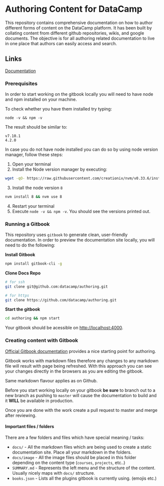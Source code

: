 # Authoring Content for DataCamp

This repository contains comprehensive documentation on how to author different forms of content on the DataCamp platform. It has been built by collating content from different github repositories, wikis, and google documents. The objective is for all authoring related documentation to live in one place that authors can easily access and search.

## Links
[Documentation](https://teach-documentation.herokuapp.com)

### Prerequisites

In order to start working on the gitbook locally you will need to have node and npm installed on your machine.

To check whether you have them installed try typing:
```shell
node -v && npm -v
```

The result should be similar to:
```shell
v7.10.1
4.2.0
```

In case you do not have node installed you can do so by using node version manager, follow these steps:

1. Open your terminal
2. Install the Node version manager by executing:
```sh
wget -qO- https://raw.githubusercontent.com/creationix/nvm/v0.33.6/install.sh | bash
```
3. Install the node version `8`
```sh
nvm install 8 && nvm use 8
```
4. Restart your terminal
5. Execute `node -v && npm -v`. You should see the versions printed out.

### Running a Gitbook

This repository uses `gitbook` to generate clean, user-friendly documentation. In order to preview the documentation site locally, you will need to do the following:

__Install Gitbook__

```sh
npm install gitbook-cli -g
```

__Clone Docs Repo__

```sh
# for ssh
git clone git@github.com:datacamp/authoring.git

# for https
git clone https://github.com/datacamp/authoring.git
```

__Start the gitbook__

```sh
cd authoring && npm start
```

Your gitbook should be acessible on [http://localhost:4000](http://localhost:4000).

### Creating content with Gitbook

[Official Gitbook documentation](https://toolchain.gitbook.com/structure.html) provides a nice starting point for authoring.

Gitbook works with markdown files therefore any changes to any markdown file will result with page being refreshed. With this approach you can see your changes directly in the browsers as you are editing the gitbook.

Same markdown flavour applies as on Github.

Before you start working locally on your gitbook **be sure** to branch out to a new branch as pushing to `master` will cause the documentation to build and it **WILL** be available in production.

Once you are done with the work create a pull request to master and merge after reviewing.

#### Important files / folders
There are a few folders and files which have special meaning / tasks:

- `docs/` - All the markdown files which are being used to create a static documentation site. Place all your markdown in the folders.
- `docs/image` - All the image files should be placed in this folder depending on the content type (`courses`, `projects`, etc..)
- `SUMMARY.md` - Represents the left menu and the structure of the content. Usually nicely maps with `docs/` structure.
- `books.json` - Lists all the plugins gitbook is currently using. (emojis etc.)